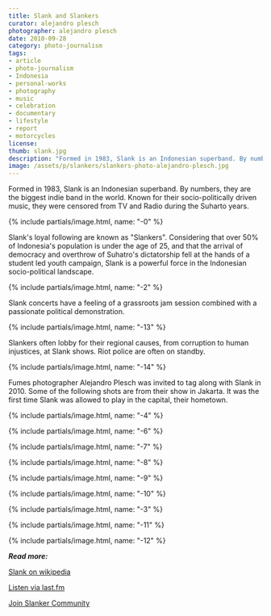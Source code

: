 ```yaml
---
title: Slank and Slankers
curator: alejandro plesch
photographer: alejandro plesch
date: 2010-09-28
category: photo-journalism
tags:
- article
- photo-journalism
- Indonesia
- personal-works
- photography
- music
- celebration
- documentary
- lifestyle
- report
- motorcycles
license:
thumb: slank.jpg
description: "Formed in 1983, Slank is an Indonesian superband. By numbers, they are the biggest indie band in the world. Known for their socio-politically driven music, they were censored from TV and Radio during the Suharto years."
image: /assets/p/slankers/slankers-photo-alejandro-plesch.jpg
---
```


Formed in 1983, Slank is an Indonesian superband. By numbers, they are the biggest indie band in the world. Known for their socio-politically driven music, they were censored from TV and Radio during the Suharto years.

{% include partials/image.html, name: "-0" %}

Slank's loyal following are known as "Slankers". Considering that over 50% of Indonesia's population is under the age of 25, and that the arrival of democracy and overthrow of Suhatro's dictatorship fell at the hands of a student led youth campaign, Slank is a powerful force in the Indonesian socio-political landscape.  


{% include partials/image.html, name: "-2" %}

Slank concerts have a feeling of a grassroots jam session combined with a passionate political demonstration.

{% include partials/image.html, name: "-13" %}  

Slankers often lobby for their regional causes, from corruption to human injustices, at Slank shows. Riot police are often on standby.


{% include partials/image.html, name: "-14" %}

Fumes photographer Alejandro Plesch was invited to tag along with Slank in 2010.  Some of the following shots are from their show in Jakarta.  It was the first time Slank was allowed to play in the capital, their hometown.


{% include partials/image.html, name: "-4" %}

{% include partials/image.html, name: "-6" %}

{% include partials/image.html, name: "-7" %}

{% include partials/image.html, name: "-8" %}

{% include partials/image.html, name: "-9" %}

{% include partials/image.html, name: "-10" %}

{% include partials/image.html, name: "-3" %}

{% include partials/image.html, name: "-11" %}

{% include partials/image.html, name: "-12" %}





_**Read more:**_

[Slank on wikipedia](https://en.wikipedia.org/wiki/Slank)

[Listen via last.fm](http://www.last.fm/music/Slank/_/Terlalu+Manis)

[Join Slanker Community](https://www.facebook.com/SLANKERS-Community-47352529182/timeline/)
